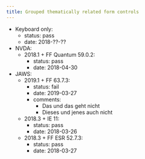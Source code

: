 ```yaml
---
title: Grouped thematically related form controls
---
```


- Keyboard only:
    - status: pass
    - date: 2018-??-??
- NVDA:
    - 2018.1 + FF Quantum 59.0.2:
      - status: pass
      - date: 2018-04-30
- JAWS:
    - 2019.1 + FF 63.7.3:
      - status: fail
      - date: 2019-03-27
      - comments:
        - Das und das geht nicht
        - Dieses und jenes auch nicht
    - 2018.3 + IE 11:
      - status: pass
      - date: 2018-03-26
    - 2018.3 + FF ESR 52.7.3:
      - status: pass
      - date: 2018-03-27
